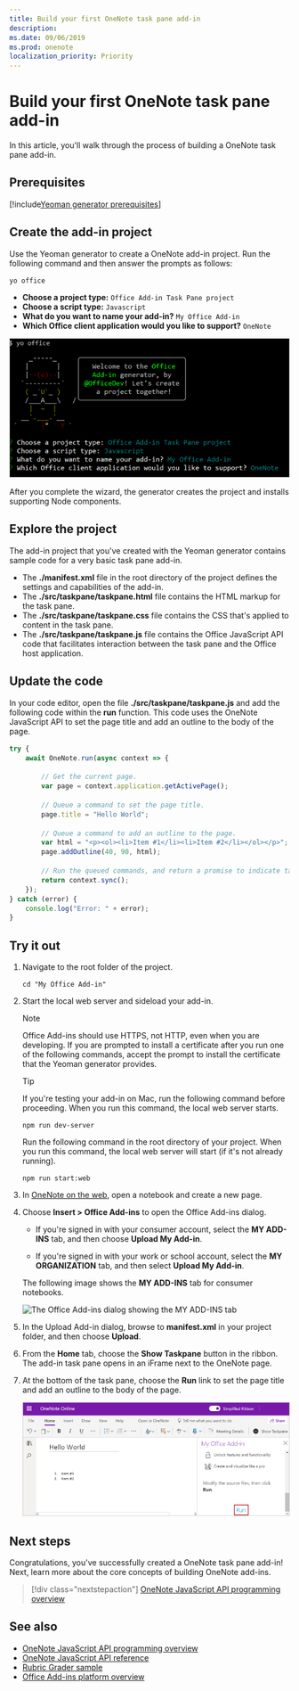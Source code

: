 ```yaml
---
title: Build your first OneNote task pane add-in
description: 
ms.date: 09/06/2019
ms.prod: onenote
localization_priority: Priority
---
```


# Build your first OneNote task pane add-in

In this article, you'll walk through the process of building a OneNote task pane add-in.

## Prerequisites

[!include[Yeoman generator prerequisites](../includes/quickstart-yo-prerequisites.md)]

## Create the add-in project

Use the Yeoman generator to create a OneNote add-in project. Run the following command and then answer the prompts as follows:

```command&nbsp;line
yo office
```

- **Choose a project type:** `Office Add-in Task Pane project`
- **Choose a script type:** `Javascript`
- **What do you want to name your add-in?** `My Office Add-in`
- **Which Office client application would you like to support?** `OneNote`

![A screenshot of the prompts and answers for the Yeoman generator](../images/yo-office-onenote.png)

After you complete the wizard, the generator creates the project and installs supporting Node components.
	
## Explore the project

The add-in project that you've created with the Yeoman generator contains sample code for a very basic task pane add-in. 

- The **./manifest.xml** file in the root directory of the project defines the settings and capabilities of the add-in.
- The **./src/taskpane/taskpane.html** file contains the HTML markup for the task pane.
- The **./src/taskpane/taskpane.css** file contains the CSS that's applied to content in the task pane.
- The **./src/taskpane/taskpane.js** file contains the Office JavaScript API code that facilitates interaction between the task pane and the Office host application.

## Update the code

In your code editor, open the file **./src/taskpane/taskpane.js** and add the following code within the **run** function. This code uses the OneNote JavaScript API to set the page title and add an outline to the body of the page.

```js
try {
    await OneNote.run(async context => {

        // Get the current page.
        var page = context.application.getActivePage();

        // Queue a command to set the page title.
        page.title = "Hello World";

        // Queue a command to add an outline to the page.
        var html = "<p><ol><li>Item #1</li><li>Item #2</li></ol></p>";
        page.addOutline(40, 90, html);

        // Run the queued commands, and return a promise to indicate task completion.
        return context.sync();
    });
} catch (error) {
    console.log("Error: " + error);
}
```

## Try it out

1. Navigate to the root folder of the project.

    ```command&nbsp;line
    cd "My Office Add-in"
    ```

2. Start the local web server and sideload your add-in.

    > [!NOTE]
    > Office Add-ins should use HTTPS, not HTTP, even when you are developing. If you are prompted to install a certificate after you run one of the following commands, accept the prompt to install the certificate that the Yeoman generator provides.

    > [!TIP]
    > If you're testing your add-in on Mac, run the following command before proceeding. When you run this command, the local web server starts.
    >
    > ```command&nbsp;line
    > npm run dev-server
    > ```

    Run the following command in the root directory of your project. When you run this command, the local web server will start (if it's not already running).

    ```command&nbsp;line
    npm run start:web
    ```

3. In [OneNote on the web](https://www.onenote.com/notebooks), open a notebook and create a new page.

4. Choose **Insert > Office Add-ins** to open the Office Add-ins dialog.

    - If you're signed in with your consumer account, select the **MY ADD-INS** tab, and then choose **Upload My Add-in**.

    - If you're signed in with your work or school account, select the **MY ORGANIZATION** tab, and then select **Upload My Add-in**. 

    The following image shows the **MY ADD-INS** tab for consumer notebooks.

    <img alt="The Office Add-ins dialog showing the MY ADD-INS tab" src="../images/onenote-office-add-ins-dialog.png" width="500">

5. In the Upload Add-in dialog, browse to **manifest.xml** in your project folder, and then choose **Upload**. 

6. From the **Home** tab, choose the **Show Taskpane** button in the ribbon. The add-in task pane opens in an iFrame next to the OneNote page.

7. At the bottom of the task pane, choose the **Run** link to set the page title and add an outline to the body of the page.

    ![The OneNote add-in built from this walkthrough](../images/onenote-first-add-in-4.png)

## Next steps

Congratulations, you've successfully created a OneNote task pane add-in! Next, learn more about the core concepts of building OneNote add-ins.

> [!div class="nextstepaction"]
> [OneNote JavaScript API programming overview](../onenote/onenote-add-ins-programming-overview.md)

## See also

- [OneNote JavaScript API programming overview](../onenote/onenote-add-ins-programming-overview.md)
- [OneNote JavaScript API reference](/office/dev/add-ins/reference/overview/onenote-add-ins-javascript-reference)
- [Rubric Grader sample](https://github.com/OfficeDev/OneNote-Add-in-Rubric-Grader)
- [Office Add-ins platform overview](../overview/office-add-ins.md)


